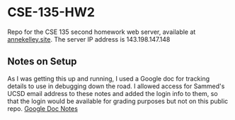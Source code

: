 # CSE-135-HW2
Repo for the CSE 135 second homework web server, available at [annekelley.site](https://annekelley.site). The server IP address is 143.198.147.148

## Notes on Setup
As I was getting this up and running, I used a Google doc for tracking details to use in debugging down the road. I allowed access for Sammed's UCSD email address to these notes and added the login info to them, so that the login would be available for grading purposes but not on this public repo. [Google Doc Notes](https://docs.google.com/document/d/1tvdMUg1iu-ibPySZxnsHZM-UF07mpYrGc-GoRtQ5uyQ/edit?usp=sharing)